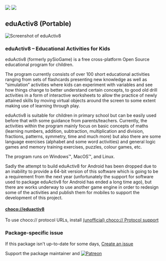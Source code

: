 [![](https://img.shields.io/chocolatey/v/eduactiv8?color=green&label=eduactiv8)](https://chocolatey.org/packages/eduactiv8) [![](https://img.shields.io/chocolatey/dt/eduactiv8)](https://chocolatey.org/packages/eduactiv8)

## eduActiv8 (Portable)

![Screenshot of eduActiv8](https://www.eduactiv8.org/wp-content/uploads/2017/09/cross_platform-1.jpg)

### eduActiv8 – Educational Activities for Kids

eduActiv8 (formerly pySioGame) is a free cross-platform Open Source educational program for children.

The program currently consists of over 100 short educational activities ranging from sets of flashcards presenting new knowledge as well as “simulation” activities where kids can experiment with variables and see how things change to better understand certain concepts, to good old drill activities in a form of interactive worksheets to allow the practice of newly attained skills by moving virtual objects around the screen to some extent making use of learning through play.

eduActiv8 is suitable for children in primary school but can be easily used before that with some guidance from parents/teachers. Currently, the activities within the program mainly focus on basic concepts of maths (learning numbers, addition, subtraction, multiplication and division, fractions, patterns, symmetry, time and much more) but also there are some language exercises (alphabet and some word activities) and general logic games and memory training exercises, puzzles, colour games, etc.

The program runs on Windows™, MacOS™, and Linux.

Sadly the attempt to build eduActiv8 for Android has been dropped due to an inability to provide a 64-bit version of this software which is going to be a requirement from the next year (unfortunately the support for software used to package eduActiv8 for Android has ended a long time ago), but there are works underway to use another game engine in order to redesign some of the activities and publish them for mobiles to support the development of this project.

#### [choco://eduactiv8](choco://eduactiv8)
To use choco:// protocol URLs, install [(unofficial) choco:// Protocol support ](https://chocolatey.org/packages/choco-protocol-support)

### Package-specific issue
If this package isn't up-to-date for some days, [Create an issue](https://github.com/tunisiano187/Chocolatey-packages/issues/new/choose)

Support the package maintainer and [![Patreon](https://cdn.jsdelivr.net/gh/tunisiano187/Chocolatey-packages@d15c4e19c709e7148588d4523ffc6dd3cd3c7e5e/icons/patreon.png)](https://www.patreon.com/bePatron?u=39585820)
